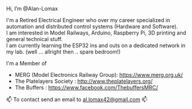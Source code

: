 Hi, I’m @Alan-Lomax

I'm a Retired Electrical Engineer who over my career specialized in automation and distributed control systems (Hardware and Software).<br> 
I am interested in Model Railways, Arduino, Raspberry Pi, 3D printing and general technical stuff. <br>
I am currently learning the ESP32 ins and outs on a dedicated network in my lab. (well ... allright then .. spare bedroom!)

I'm a Member of 
- MERG (Model Electronics Railway Group): https://www.merg.org.uk/  
- The Platelayers Society : http://www.theplatelayers.org/
- The Buffers : https://www.facebook.com/ThebuffersMRC/

📫 To contact send an email to al.lomax42@gmail.com  📫

<!---
Alan-Lomax/Alan-Lomax is a ✨ special ✨ repository because its `README.md` (this file) appears on your GitHub profile.
You can click the Preview link to take a look at your changes.
--->
